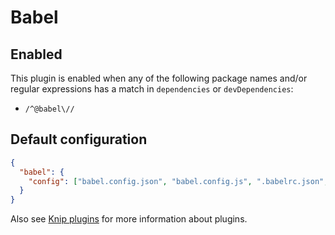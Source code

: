 # Babel

## Enabled

This plugin is enabled when any of the following package names and/or regular expressions has a match in `dependencies`
or `devDependencies`:

- `/^@babel\//`

## Default configuration

```json
{
  "babel": {
    "config": ["babel.config.json", "babel.config.js", ".babelrc.json", ".babelrc.js", ".babelrc", "package.json"]
  }
}
```

Also see [Knip plugins][1] for more information about plugins.

[1]: https://github.com/webpro/knip/blob/next/README.md#plugins

